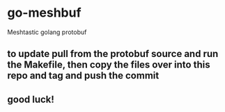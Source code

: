 # go-meshbuf
Meshtastic golang protobuf

## to update pull from the protobuf source and run the Makefile, then copy the files over into this repo and tag and push the commit
## good luck!

